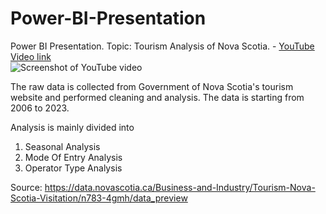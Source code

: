# Power-BI-Presentation
Power BI Presentation. Topic: Tourism Analysis of Nova Scotia. - [YouTube Video link](https://www.youtube.com/watch?v=BhoqYA8CyTg&ab_channel=SriDivyaAnisetty)     
![Screenshot of YouTube video](./Screenshot%20of%20Youtube_Video.PNG)

The raw data is collected from Government of Nova Scotia's tourism website and performed cleaning and analysis. The data is starting from 2006 to 2023. 

Analysis is mainly divided into 
1. Seasonal Analysis
2. Mode Of Entry Analysis
3. Operator Type Analysis

Source: https://data.novascotia.ca/Business-and-Industry/Tourism-Nova-Scotia-Visitation/n783-4gmh/data_preview
